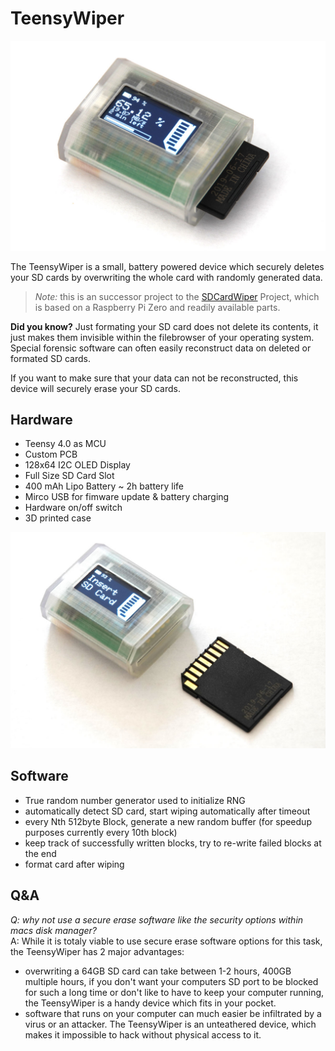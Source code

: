 # TeensyWiper

![Image of TeensyWiper](./images/sd1kl.jpg)

The TeensyWiper is a small, battery powered device which securely deletes your SD cards by overwriting the whole card with randomly generated data.  

> *Note:* this is an successor project to the [SDCardWiper](https://github.com/gpinvestigativ/SDCardWiper) Project, which is based on a Raspberry Pi Zero and readily available parts.  

**Did you know?** Just formating your SD card does not delete its contents, it just makes them invisible within the filebrowser of your operating system. Special forensic software can often easily reconstruct data on deleted or formated SD cards.  

If you want to make sure that your data can not be reconstructed, this device will securely erase your SD cards.

## Hardware

* Teensy 4.0 as MCU
* Custom PCB
* 128x64 I2C OLED Display
* Full Size SD Card Slot
* 400 mAh Lipo Battery ~ 2h battery life
* Mirco USB for fimware update & battery charging
* Hardware on/off switch
* 3D printed case

![Image of TeensyWiper](./images/sd2kl.jpg)

## Software

* True random number generator used to initialize RNG
* automatically detect SD card, start wiping automatically after timeout
* every Nth 512byte Block, generate a new random buffer (for speedup purposes currently every 10th block)
* keep track of successfully written blocks, try to re-write failed blocks at the end
* format card after wiping

## Q&A

*Q: why not use a secure erase software like the security options within macs disk manager?*  
A: While it is totaly viable to use secure erase software options for this task, the TeensyWiper has 2 major advantages:
* overwriting a 64GB SD card can take between 1-2 hours, 400GB multiple hours, if you don't want your computers SD port to be blocked for such a long time or don't like to have to keep your computer running, the TeensyWiper is a handy device which fits in your pocket.
* software that runs on your computer can much easier be infiltrated by a virus or an attacker. The TeensyWiper is an unteathered device, which makes it impossible to hack without physical access to it.